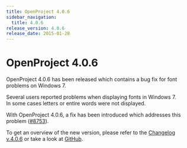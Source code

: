 ```yaml
---
title: OpenProject 4.0.6
sidebar_navigation:
  title: 4.0.6
release_version: 4.0.6
release_date: 2015-01-28
---
```


# OpenProject 4.0.6

OpenProject 4.0.6 has been released which contains a bug fix for font
problems on Windows 7.

Several users reported problems when displaying fonts in Windows 7.  
In some cases letters or entire words were not displayed.

With OpenProject 4.0.6, a fix has been introduced which addresses this
problem
([#8753](https://community.openproject.org/work_packages/8753 "#8753")).

To get an overview of the new version, please refer to the
[Changelog v.4.0.6](https://community.openproject.org/versions/592 "Changelog v4.0.6")
or take a look at
[GitHub](https://github.com/opf/openproject/tree/v4.0.6 "GitHub").


